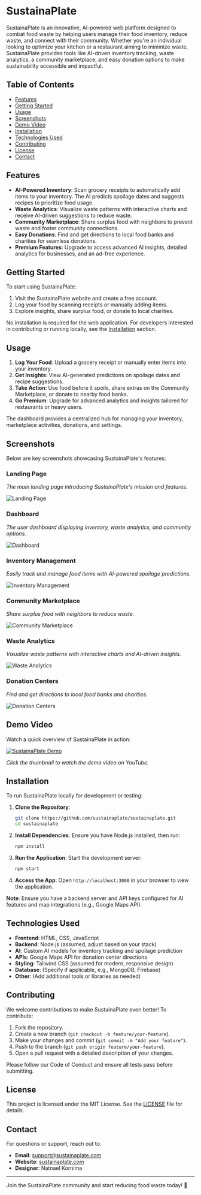 # SustainaPlate

SustainaPlate is an innovative, AI-powered web platform designed to combat food waste by helping users manage their food inventory, reduce waste, and connect with their community. Whether you're an individual looking to optimize your kitchen or a restaurant aiming to minimize waste, SustainaPlate provides tools like AI-driven inventory tracking, waste analytics, a community marketplace, and easy donation options to make sustainability accessible and impactful.

## Table of Contents

- [Features](#features)
- [Getting Started](#getting-started)
- [Usage](#usage)
- [Screenshots](#screenshots)
- [Demo Video](#demo-video)
- [Installation](#installation)
- [Technologies Used](#technologies-used)
- [Contributing](#contributing)
- [License](#license)
- [Contact](#contact)

## Features

- **AI-Powered Inventory**: Scan grocery receipts to automatically add items to your inventory. The AI predicts spoilage dates and suggests recipes to prioritize food usage.
- **Waste Analytics**: Visualize waste patterns with interactive charts and receive AI-driven suggestions to reduce waste.
- **Community Marketplace**: Share surplus food with neighbors to prevent waste and foster community connections.
- **Easy Donations**: Find and get directions to local food banks and charities for seamless donations.
- **Premium Features**: Upgrade to access advanced AI insights, detailed analytics for businesses, and an ad-free experience.

## Getting Started

To start using SustainaPlate:

1. Visit the SustainaPlate website and create a free account.
2. Log your food by scanning receipts or manually adding items.
3. Explore insights, share surplus food, or donate to local charities.

No installation is required for the web application. For developers interested in contributing or running locally, see the [Installation](#installation) section.

## Usage

1. **Log Your Food**: Upload a grocery receipt or manually enter items into your inventory.
2. **Get Insights**: View AI-generated predictions on spoilage dates and recipe suggestions.
3. **Take Action**: Use food before it spoils, share extras on the Community Marketplace, or donate to nearby food banks.
4. **Go Premium**: Upgrade for advanced analytics and insights tailored for restaurants or heavy users.

The dashboard provides a centralized hub for managing your inventory, marketplace activities, donations, and settings.

## Screenshots

Below are key screenshots showcasing SustainaPlate's features:

### Landing Page
*The main landing page introducing SustainaPlate's mission and features.*

![Landing Page](screenshots/landing-page.png)

### Dashboard
*The user dashboard displaying inventory, waste analytics, and community options.*

![Dashboard](screenshots/dashboard.png)

### Inventory Management
*Easily track and manage food items with AI-powered spoilage predictions.*

![Inventory Management](screenshots/inventory-management.png)

### Community Marketplace
*Share surplus food with neighbors to reduce waste.*

![Community Marketplace](screenshots/community-marketplace.png)

### Waste Analytics
*Visualize waste patterns with interactive charts and AI-driven insights.*

![Waste Analytics](screenshots/waste-analytics.png)

### Donation Centers
*Find and get directions to local food banks and charities.*

![Donation Centers](screenshots/donation-centers.png)

## Demo Video

Watch a quick overview of SustainaPlate in action:

[![SustainaPlate Demo](https://img.youtube.com/vi/YOUR_VIDEO_ID/0.jpg)](https://www.youtube.com/watch?v=YOUR_VIDEO_ID)

*Click the thumbnail to watch the demo video on YouTube.*

## Installation

To run SustainaPlate locally for development or testing:

1. **Clone the Repository**:
   ```bash
   git clone https://github.com/sustainaplate/sustainaplate.git
   cd sustainaplate
   ```

2. **Install Dependencies**:
   Ensure you have Node.js installed, then run:
   ```bash
   npm install
   ```

3. **Run the Application**:
   Start the development server:
   ```bash
   npm start
   ```

4. **Access the App**:
   Open `http://localhost:3000` in your browser to view the application.

**Note**: Ensure you have a backend server and API keys configured for AI features and map integrations (e.g., Google Maps API).

## Technologies Used

- **Frontend**: HTML, CSS, JavaScript
- **Backend**: Node.js (assumed, adjust based on your stack)
- **AI**: Custom AI models for inventory tracking and spoilage prediction
- **APIs**: Google Maps API for donation center directions
- **Styling**: Tailwind CSS (assumed for modern, responsive design)
- **Database**: (Specify if applicable, e.g., MongoDB, Firebase)
- **Other**: (Add additional tools or libraries as needed)

## Contributing

We welcome contributions to make SustainaPlate even better! To contribute:

1. Fork the repository.
2. Create a new branch (`git checkout -b feature/your-feature`).
3. Make your changes and commit (`git commit -m "Add your feature"`).
4. Push to the branch (`git push origin feature/your-feature`).
5. Open a pull request with a detailed description of your changes.

Please follow our Code of Conduct and ensure all tests pass before submitting.

## License

This project is licensed under the MIT License. See the [LICENSE](LICENSE) file for details.

## Contact

For questions or support, reach out to:

- **Email**: support@sustainaplate.com
- **Website**: [sustainaplate.com](https://sustainaplate.com)
- **Designer**: Natnael Kornima

---

Join the SustainaPlate community and start reducing food waste today! 🌱

